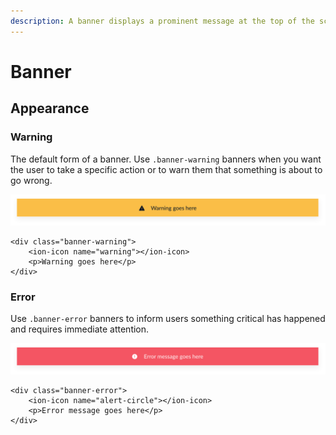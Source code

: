 ```yaml
---
description: A banner displays a prominent message at the top of the screen.
---
```


# Banner

## Appearance

### Warning

The default form of a banner. Use `.banner-warning` banners when you want the user to take a specific action or to warn them that something is about to go wrong.

![](../.gitbook/assets/warning.svg)

```markup
<div class="banner-warning">
    <ion-icon name="warning"></ion-icon>
    <p>Warning goes here</p>
</div>
```

### Error

Use `.banner-error` banners to inform users something critical has happened and requires immediate attention.

![](../.gitbook/assets/error.svg)

```markup
<div class="banner-error">
    <ion-icon name="alert-circle"></ion-icon>
    <p>Error message goes here</p>
</div>
```

